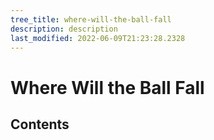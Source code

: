 ```yaml
---
tree_title: where-will-the-ball-fall
description: description
last_modified: 2022-06-09T21:23:28.2328
---
```


# Where Will the Ball Fall

## Contents
